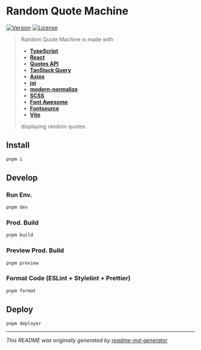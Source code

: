 # Random Quote Machine
[![Version](https://img.shields.io/badge/dynamic/json?url=https://raw.githubusercontent.com/eldarlrd/random-quote-machine/main/package.json&query=version&logo=git-extensions&label=version&labelColor=475569&color=0284c7)](https://github.com/eldarlrd/random-quote-machine/blob/main/package.json)
[![License](https://img.shields.io/badge/dynamic/json?url=https://raw.githubusercontent.com/eldarlrd/random-quote-machine/main/package.json&query=license&logo=open-source-initiative&logoColor=fff&label=license&labelColor=475569&color=c026d3)](https://github.com/eldarlrd/random-quote-machine/blob/main/LICENSE)

> Random Quote Machine is made with
> - **[TypeScript](https://typescriptlang.org)**
> - **[React](https://react.dev)**
> - **[Quotes API](https://api-ninjas.com/api/quotes)**
> - **[TanStack Query](https://tanstack.com/query)**
> - **[Axios](https://axios-http.com)**
> - **[joi](https://joi.dev)**
> - **[modern-normalize](https://github.com/sindresorhus/modern-normalize)**
> - **[SCSS](https://sass-lang.com)**
> - **[Font Awesome](https://fontawesome.com)**
> - **[Fontsource](https://fontsource.org)**
> - **[Vite](https://vite.dev)**
>
> displaying random quotes.

## Install
```sh
pnpm i
```
## Develop
### Run Env.
```sh
pnpm dev
```
### Prod. Build
```sh
pnpm build
```
### Preview Prod. Build
```sh
pnpm preview
```
### Format Code (ESLint + Stylelint + Prettier)
```sh
pnpm format
```
## Deploy
```sh
pnpm deployer
```
***
*This README was originally generated by [readme-md-generator](https://github.com/kefranabg/readme-md-generator)*